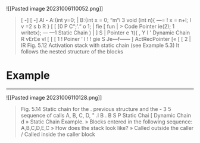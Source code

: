 ![[Pasted image 20231006110052.png]]
> [ -] [ -] Al - A:{int y=0; | B:{int x = 0; “m“i 3 void (int n){ —= ! x = n+l; I v =2 s b R } [ [ [0 P C“;’.“ o 1; | fie [ fun | > Code Pointer ie(2); 1 writetx); — —1 Static Chain ) | ] S | Pointer e ‘t)( , Y I ' Dynamic Chain R vErEe vl [ [ [ 1 ! Poiner ’ I ! ! gie S Je—f—— ] ActRecPointer [« [ [ 2 | IR Fig. 5.12 Activation stack with static chain (see Example 5.3) It follows the nested structure of the blocks

# Example
---
![[Pasted image 20231006110128.png]]
> Fig. 5.14 Static chain for the . previous structure and the - 3 5 sequence of calls A, B, C, D, " .l B . B S P Static Chai [ Dynamic Chain d » Static Chain Example. » Blocks entered in the following sequence: A,B,C,D,E,C » How does the stack look like? » Called outside the caller / Called inside the caller block
